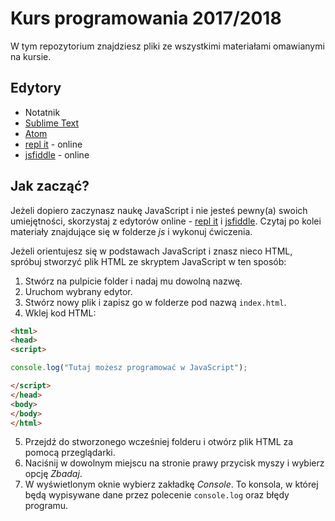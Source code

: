 # Kurs programowania 2017/2018
W tym repozytorium znajdziesz pliki ze wszystkimi materiałami omawianymi na kursie.

## Edytory
* Notatnik
* [Sublime Text](https://www.sublimetext.com/3)
* [Atom](https://atom.io/)
* [repl it](https://repl.it/languages/javascript) - online
* [jsfiddle](https://jsfiddle.net/) - online

## Jak zacząć?
Jeżeli dopiero zaczynasz naukę JavaScript i nie jesteś pewny(a) swoich umiejętności, skorzystaj z edytorów online - [repl it](https://repl.it/languages/javascript) i [jsfiddle](https://jsfiddle.net/). Czytaj po kolei materiały znajdujące się w folderze *js* i wykonuj ćwiczenia.

Jeżeli orientujesz się w podstawach JavaScript i znasz nieco HTML, spróbuj stworzyć plik HTML ze skryptem JavaScript w ten sposób:
1. Stwórz na pulpicie folder i nadaj mu dowolną nazwę.
2. Uruchom wybrany edytor.
3. Stwórz nowy plik i zapisz go w folderze pod nazwą `index.html`.
4. Wklej kod HTML:
```html
<html>
<head>
<script>

console.log("Tutaj możesz programować w JavaScript");

</script>
</head>
<body>
</body>
</html>
```
5. Przejdź do stworzonego wcześniej folderu i otwórz plik HTML za pomocą przeglądarki.
6. Naciśnij w dowolnym miejscu na stronie prawy przycisk myszy i wybierz opcję *Zbadaj*.
7. W wyświetlonym oknie wybierz zakładkę *Console*. To konsola, w której będą wypisywane dane przez polecenie `console.log` oraz błędy programu.



